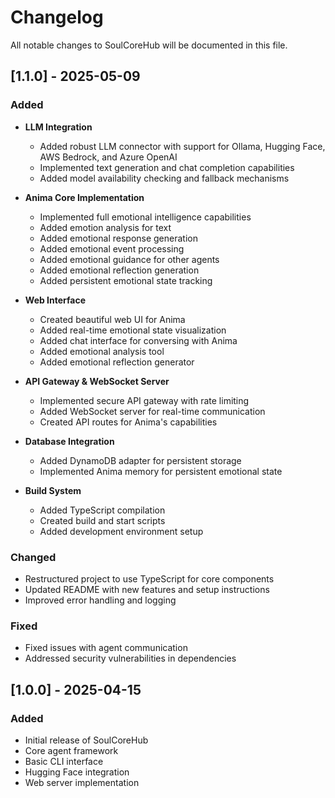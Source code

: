 # Changelog

All notable changes to SoulCoreHub will be documented in this file.

## [1.1.0] - 2025-05-09

### Added
- **LLM Integration**
  - Added robust LLM connector with support for Ollama, Hugging Face, AWS Bedrock, and Azure OpenAI
  - Implemented text generation and chat completion capabilities
  - Added model availability checking and fallback mechanisms

- **Anima Core Implementation**
  - Implemented full emotional intelligence capabilities
  - Added emotion analysis for text
  - Added emotional response generation
  - Added emotional event processing
  - Added emotional guidance for other agents
  - Added emotional reflection generation
  - Added persistent emotional state tracking

- **Web Interface**
  - Created beautiful web UI for Anima
  - Added real-time emotional state visualization
  - Added chat interface for conversing with Anima
  - Added emotional analysis tool
  - Added emotional reflection generator

- **API Gateway & WebSocket Server**
  - Implemented secure API gateway with rate limiting
  - Added WebSocket server for real-time communication
  - Created API routes for Anima's capabilities

- **Database Integration**
  - Added DynamoDB adapter for persistent storage
  - Implemented Anima memory for persistent emotional state

- **Build System**
  - Added TypeScript compilation
  - Created build and start scripts
  - Added development environment setup

### Changed
- Restructured project to use TypeScript for core components
- Updated README with new features and setup instructions
- Improved error handling and logging

### Fixed
- Fixed issues with agent communication
- Addressed security vulnerabilities in dependencies

## [1.0.0] - 2025-04-15

### Added
- Initial release of SoulCoreHub
- Core agent framework
- Basic CLI interface
- Hugging Face integration
- Web server implementation
